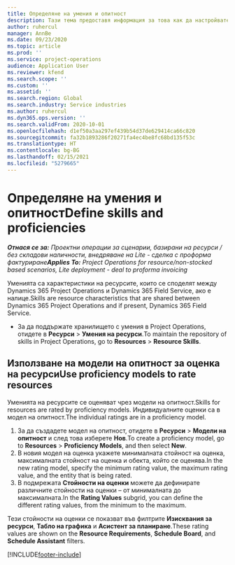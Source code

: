 ```yaml
---
title: Определяне на умения и опитност
description: Тази тема предоставя информация за това как да настройвате моделите на опитност за оценяване на ресурси.
author: ruhercul
manager: AnnBe
ms.date: 09/23/2020
ms.topic: article
ms.prod: ''
ms.service: project-operations
audience: Application User
ms.reviewer: kfend
ms.search.scope: ''
ms.custom: ''
ms.assetid: ''
ms.search.region: Global
ms.search.industry: Service industries
ms.author: ruhercul
ms.dyn365.ops.version: ''
ms.search.validFrom: 2020-10-01
ms.openlocfilehash: d1ef50a3aa297ef439b54d37de629414ca66c820
ms.sourcegitcommit: fa32b1893286f20271fa4ec4be8fc68bd135f53c
ms.translationtype: HT
ms.contentlocale: bg-BG
ms.lasthandoff: 02/15/2021
ms.locfileid: "5279665"
---
```

# <a name="define-skills-and-proficiencies"></a><span data-ttu-id="b6ece-103">Определяне на умения и опитност</span><span class="sxs-lookup"><span data-stu-id="b6ece-103">Define skills and proficiencies</span></span>

<span data-ttu-id="b6ece-104">_**Отнася се за:** Проектни операции за сценарии, базирани на ресурси / без складови наличности, внедряване на Lite - сделка с проформа фактуриране_</span><span class="sxs-lookup"><span data-stu-id="b6ece-104">_**Applies To:** Project Operations for resource/non-stocked based scenarios, Lite deployment - deal to proforma invoicing_</span></span>

<span data-ttu-id="b6ece-105">Уменията са характеристики на ресурсите, които се споделят между Dynamics 365 Project Operations и Dynamics 365 Field Service, ако е налице.</span><span class="sxs-lookup"><span data-stu-id="b6ece-105">Skills are resource characteristics that are shared between Dynamics 365 Project Operations and if present, Dynamics 365 Field Service.</span></span> 

- <span data-ttu-id="b6ece-106">За да поддържате хранилището с умения в Project Operations, отидете в **Ресурси** \> **Умения на ресурси**.</span><span class="sxs-lookup"><span data-stu-id="b6ece-106">To maintain the repository of skills in Project Operations, go to **Resources** \> **Resource Skills**.</span></span> 

## <a name="use-proficiency-models-to-rate-resources"></a><span data-ttu-id="b6ece-107">Използване на модели на опитност за оценка на ресурси</span><span class="sxs-lookup"><span data-stu-id="b6ece-107">Use proficiency models to rate resources</span></span>

<span data-ttu-id="b6ece-108">Уменията на ресурсите се оценяват чрез модели на опитност.</span><span class="sxs-lookup"><span data-stu-id="b6ece-108">Skills for resources are rated by proficiency models.</span></span> <span data-ttu-id="b6ece-109">Индивидуалните оценки са в модел на опитност.</span><span class="sxs-lookup"><span data-stu-id="b6ece-109">The individual ratings are in a proficiency model.</span></span> 

1. <span data-ttu-id="b6ece-110">За да създадете модел на опитност, отидете в **Ресурси** \> **Модели на опитност** и след това изберете **Нов**.</span><span class="sxs-lookup"><span data-stu-id="b6ece-110">To create a proficiency model, go to **Resources** \> **Proficiency Models**, and then select **New**.</span></span>
2. <span data-ttu-id="b6ece-111">В новия модел на оценка укажете минималната стойност на оценка, максималната стойност на оценка и обекта, който се оценява.</span><span class="sxs-lookup"><span data-stu-id="b6ece-111">In the new rating model, specify the minimum rating value, the maximum rating value, and the entity that is being rated.</span></span>
3. <span data-ttu-id="b6ece-112">В подмрежата **Стойности на оценки** можете да дефинирате различните стойности на оценки – от минималната до максималната.</span><span class="sxs-lookup"><span data-stu-id="b6ece-112">In the **Rating Values** subgrid, you can define the different rating values, from the minimum to the maximum.</span></span>


<span data-ttu-id="b6ece-113">Тези стойности на оценки се показват във филтрите **Изисквания за ресурси**, **Табло на графика** и **Асистент за планиране**.</span><span class="sxs-lookup"><span data-stu-id="b6ece-113">These rating values are shown on the **Resource Requirements**, **Schedule Board**, and **Schedule Assistant** filters.</span></span>


[!INCLUDE[footer-include](../includes/footer-banner.md)]